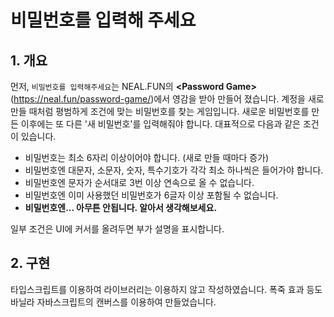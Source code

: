 # 비밀번호를 입력해 주세요

## 1. 개요
먼저, `비밀번호를 입력해주세요`는 NEAL.FUN의 **\<Password Game\>**(<https://neal.fun/password-game/>)에서 영감을 받아 만들어 졌습니다. 계정을 새로 만들 때처럼 평범하게 조건에 맞는 비밀번호를 찾는 게임입니다. 새로운 비밀번호를 만든 이후에는 또 다른 '새 비밀번호'를 입력해줘야 합니다. 대표적으로 다음과 같은 조건이 있습니다.

- 비밀번호는 최소 6자리 이상이어야 합니다. (새로 만들 때마다 증가)
- 비밀번호엔 대문자, 소문자, 숫자, 특수기호가 각각 최소 하나씩은 들어가야 합니다.
- 비밀번호엔 문자가 순서대로 3번 이상 연속으로 올 수 없습니다.
- 비밀번호엔 이미 사용했던 비밀번호가 6글자 이상 포함될 수 없습니다.
- **비밀번호엔... 아무튼 안됩니다. 알아서 생각해보세요.**
  
일부 조건은 UI에 커서를 올려두면 부가 설명을 표시합니다.
  
## 2. 구현
타입스크립트를 이용하여 라이브러리는 이용하지 않고 작성하였습니다. 폭죽 효과 등도 바닐라 자바스크립트의 캔버스를 이용하여 만들었습니다.
